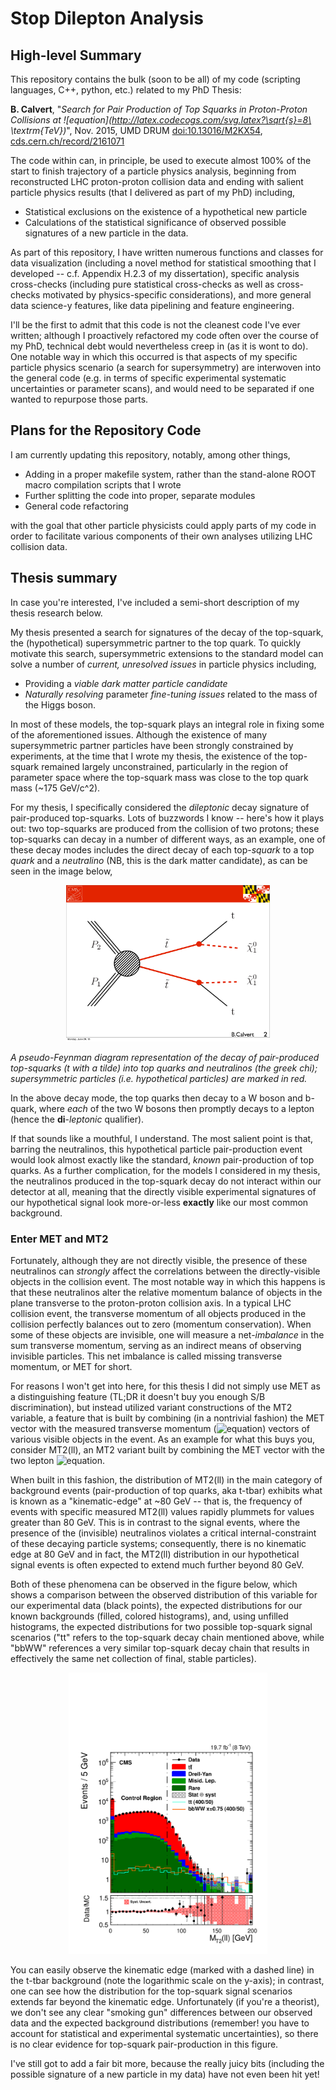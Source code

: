 # Stop Dilepton Analysis

## High-level Summary
This repository contains the bulk (soon to be all) of my code (scripting languages, C++, python, etc.) related to my PhD Thesis:

**B. Calvert**, "*Search for Pair Production of Top Squarks in Proton-Proton Collisions at ![equation](http://latex.codecogs.com/svg.latex?\sqrt{s}=8\ \textrm{TeV})*", Nov. 2015, UMD DRUM [doi:10.13016/M2KX54](http://drum.lib.umd.edu/handle/1903/17295), [cds.cern.ch/record/2161071](https://cds.cern.ch/record/2161071?ln=en)

The code within can, in principle, be used to execute almost 100% of the start to finish trajectory of a particle physics analysis, beginning from reconstructed LHC proton-proton collision data and ending with salient particle physics results (that I delivered as part of my PhD) including,

- Statistical exclusions on the existence of a hypothetical new particle
- Calculations of the statistical significance of observed possible signatures of a new particle in the data.

As part of this repository, I have written numerous functions and classes for data visualization (including a novel method for statistical smoothing that I developed -- c.f. Appendix H.2.3 of my dissertation), specific analysis cross-checks (including pure statistical cross-checks as well as cross-checks motivated by physics-specific considerations), and more general data science-y features, like data pipelining and feature engineering.

I'll be the first to admit that this code is not the cleanest code I've ever written; although I proactively refactored my code often over the course of my PhD, technical debt would nevertheless creep in (as it is wont to do). One notable way in which this occurred is that aspects of my specific particle physics scenario (a search for supersymmetry) are interwoven into the general code (e.g. in terms of specific experimental systematic uncertainties or parameter scans), and would need to be separated if one wanted to repurpose those parts.

## Plans for the Repository Code
I am currently updating this repository, notably, among other things,
- Adding in a proper makefile system, rather than the stand-alone ROOT macro compilation scripts that I wrote
- Further splitting the code into proper, separate modules
- General code refactoring

with the goal that other particle physicists could apply parts of my code in order to facilitate various components of their own analyses utilizing LHC collision data.

## Thesis summary

In case you're interested, I've included a semi-short description of my thesis research below.

My thesis presented a search for signatures of the decay of the top-squark, the (hypothetical) supersymmetric partner to the top quark. To quickly motivate this search, supersymmetric extensions to the standard model can solve a number of *current, unresolved issues* in particle physics including,
- Providing a *viable dark matter particle candidate*
- *Naturally resolving* parameter *fine-tuning issues* related to the mass of the Higgs boson.

In most of these models, the top-squark plays an integral role in fixing some of the aforementioned issues. Although the existence of many supersymmetric partner particles have been strongly constrained by experiments, at the time that I wrote my thesis, the existence of the top-squark remained largely unconstrained, particularly in the region of parameter space where the top-squark mass was close to the top quark mass (~175 GeV/c^2).

For my thesis, I specifically considered the *dileptonic* decay signature of pair-produced top-squarks. Lots of buzzwords I know -- here's how it plays out: two top-squarks are produced from the collision of two protons; these top-squarks can decay in a number of different ways, as an example, one of these decay modes includes the direct decay of each top-*squark* to a top *quark* and a *neutralino* (NB, this is the dark matter candidate), as can be seen in the image below,


<p align="center">
  <img src="ImagesForReadme/T2tt.pdf" alt="T2tt" height="250"/>
</p>

*A pseudo-Feynman diagram representation of the decay of pair-produced top-squarks (t with a tilde) into top quarks and neutralinos (the greek chi); supersymmetric particles (i.e. hypothetical particles) are marked in red.*


In the above decay mode, the top quarks then decay to a W boson and b-quark, where *each* of the two W bosons then promptly decays to a lepton (hence the **di**-*leptonic* qualifier).

If that sounds like a mouthful, I understand. The most salient point is that, barring the neutralinos, this hypothetical particle pair-production event would look almost exactly like the standard, *known* pair-production of top quarks. As a further complication, for the models I considered in my thesis, the neutralinos produced in the top-squark decay do not interact within our detector at all, meaning that the directly visible experimental signatures of our hypothetical signal look more-or-less **exactly** like our most common background.

### Enter MET and MT2

Fortunately, although they are not directly visible, the presence of these neutralinos can *strongly* affect the correlations between the directly-visible objects in the collision event. The most notable way in which this happens is that these neutralinos alter the relative momentum balance of objects in the plane transverse to the proton-proton collision axis. In a typical LHC collision event, the transverse momentum of all objects produced in the collision perfectly balances out to zero (momentum conservation). When some of these objects are invisible, one will measure a net-*imbalance* in the sum transverse momentum, serving as an indirect means of observing invisible particles. This net imbalance is called missing transverse momentum, or MET for short.

For reasons I won't get into here, for this thesis I did not simply use MET as a distinguishing feature (TL;DR it doesn't buy you enough S/B discrimination), but instead utilized variant constructions of the MT2 variable, a feature that is built by combining (in a nontrivial fashion) the MET vector with the measured transverse momentum (![equation](http://latex.codecogs.com/svg.latex?\vec{p}_{T})) vectors of various visible objects in the event. As an example for what this buys you, consider MT2(ll), an MT2 variant built by combining the MET vector with the two lepton ![equation](http://latex.codecogs.com/svg.latex?\vec{p}_{T}).

When built in this fashion, the distribution of MT2(ll) in the main category of background events (pair-production of top quarks, aka t-tbar) exhibits what is known as a "kinematic-edge" at ~80 GeV -- that is, the frequency of events with specific measured MT2(ll) values rapidly plummets for values greater than 80 GeV. This is in contrast to the signal events, where the presence of the (invisible) neutralinos violates a critical internal-constraint of these decaying particle systems; consequently, there is no kinematic edge at 80 GeV and in fact, the MT2(ll) distribution in our hypothetical signal events is often expected to extend much further beyond 80 GeV.

Both of these phenomena can be observed in the figure below, which shows a comparison between the observed distribution of this variable for our experimental data (black points), the expected distributions for our known backgrounds (filled, colored histograms), and, using unfilled histograms, the expected distributions for two possible top-squark signal scenarios ("tt" refers to the top-squark decay chain mentioned above, while "bbWW" references a very similar top-squark decay chain that results in effectively the same net collection of final, stable particles).

<p align="center">
  <img src="ImagesForReadme/DilepMT2ll_wSig.pdf" alt="MT2ll" height="450"/>
</p>

You can easily observe the kinematic edge (marked with a dashed line) in the t-tbar background (note the logarithmic scale on the y-axis); in contrast, one can see how the distribution for the top-squark signal scenarios extends far beyond the kinematic edge. Unfortunately (if you're a theorist), we don't see any clear "smoking gun" differences between our observed data and the expected background distributions (remember! you have to account for statistical and experimental systematic uncertainties), so there is no clear evidence for top-squark pair-production in this figure.

I've still got to add a fair bit more, because the really juicy bits (including the possible signature of a new particle in my data) have not even been hit yet!